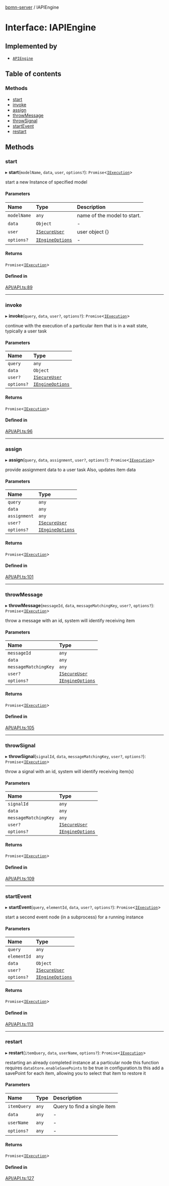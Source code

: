 [bpmn-server](../readme.md) / IAPIEngine

# Interface: IAPIEngine

## Implemented by

- [`APIEngine`](../classes/APIEngine.md)

## Table of contents

### Methods

- [start](IAPIEngine.md#start)
- [invoke](IAPIEngine.md#invoke)
- [assign](IAPIEngine.md#assign)
- [throwMessage](IAPIEngine.md#throwmessage)
- [throwSignal](IAPIEngine.md#throwsignal)
- [startEvent](IAPIEngine.md#startevent)
- [restart](IAPIEngine.md#restart)

## Methods

### start

▸ **start**(`modelName`, `data`, `user`, `options?`): `Promise`\<[`IExecution`](IExecution.md)\>

start a new Instance of specified model

#### Parameters

| Name | Type | Description |
| :------ | :------ | :------ |
| `modelName` | `any` | name of the model to start. |
| `data` | `Object` | - |
| `user` | [`ISecureUser`](ISecureUser.md) | user object {} |
| `options?` | [`IEngineOptions`](IEngineOptions.md) | - |

#### Returns

`Promise`\<[`IExecution`](IExecution.md)\>

#### Defined in

[API/API.ts:89](https://github.com/bpmnServer/bpmn-server/blob/40582af/src/API/API.ts#L89)

___

### invoke

▸ **invoke**(`query`, `data`, `user?`, `options?`): `Promise`\<[`IExecution`](IExecution.md)\>

continue with the execution of a particular item that is in a wait state, typically a user task

#### Parameters

| Name | Type |
| :------ | :------ |
| `query` | `any` |
| `data` | `Object` |
| `user?` | [`ISecureUser`](ISecureUser.md) |
| `options?` | [`IEngineOptions`](IEngineOptions.md) |

#### Returns

`Promise`\<[`IExecution`](IExecution.md)\>

#### Defined in

[API/API.ts:96](https://github.com/bpmnServer/bpmn-server/blob/40582af/src/API/API.ts#L96)

___

### assign

▸ **assign**(`query`, `data`, `assignment`, `user?`, `options?`): `Promise`\<[`IExecution`](IExecution.md)\>

provide assignment data to a user task
Also, updates item data

#### Parameters

| Name | Type |
| :------ | :------ |
| `query` | `any` |
| `data` | `any` |
| `assignment` | `any` |
| `user?` | [`ISecureUser`](ISecureUser.md) |
| `options?` | [`IEngineOptions`](IEngineOptions.md) |

#### Returns

`Promise`\<[`IExecution`](IExecution.md)\>

#### Defined in

[API/API.ts:101](https://github.com/bpmnServer/bpmn-server/blob/40582af/src/API/API.ts#L101)

___

### throwMessage

▸ **throwMessage**(`messageId`, `data`, `messageMatchingKey`, `user?`, `options?`): `Promise`\<[`IExecution`](IExecution.md)\>

throw a message with an id, system will identify receiving item

#### Parameters

| Name | Type |
| :------ | :------ |
| `messageId` | `any` |
| `data` | `any` |
| `messageMatchingKey` | `any` |
| `user?` | [`ISecureUser`](ISecureUser.md) |
| `options?` | [`IEngineOptions`](IEngineOptions.md) |

#### Returns

`Promise`\<[`IExecution`](IExecution.md)\>

#### Defined in

[API/API.ts:105](https://github.com/bpmnServer/bpmn-server/blob/40582af/src/API/API.ts#L105)

___

### throwSignal

▸ **throwSignal**(`signalId`, `data`, `messageMatchingKey`, `user?`, `options?`): `Promise`\<[`IExecution`](IExecution.md)\>

throw a signal with an id, system will identify receiving item(s)

#### Parameters

| Name | Type |
| :------ | :------ |
| `signalId` | `any` |
| `data` | `any` |
| `messageMatchingKey` | `any` |
| `user?` | [`ISecureUser`](ISecureUser.md) |
| `options?` | [`IEngineOptions`](IEngineOptions.md) |

#### Returns

`Promise`\<[`IExecution`](IExecution.md)\>

#### Defined in

[API/API.ts:109](https://github.com/bpmnServer/bpmn-server/blob/40582af/src/API/API.ts#L109)

___

### startEvent

▸ **startEvent**(`query`, `elementId`, `data`, `user?`, `options?`): `Promise`\<[`IExecution`](IExecution.md)\>

start a second event node (in a subprocess) for a running instance

#### Parameters

| Name | Type |
| :------ | :------ |
| `query` | `any` |
| `elementId` | `any` |
| `data` | `Object` |
| `user?` | [`ISecureUser`](ISecureUser.md) |
| `options?` | [`IEngineOptions`](IEngineOptions.md) |

#### Returns

`Promise`\<[`IExecution`](IExecution.md)\>

#### Defined in

[API/API.ts:113](https://github.com/bpmnServer/bpmn-server/blob/40582af/src/API/API.ts#L113)

___

### restart

▸ **restart**(`itemQuery`, `data`, `userName`, `options?`): `Promise`\<[`IExecution`](IExecution.md)\>

restarting an already completed instance at a particular node
this function requires `dataStore.enableSavePoints` to be true in configuration.ts
this add a savePoint for each item, allowing you to select that item to restore it

#### Parameters

| Name | Type | Description |
| :------ | :------ | :------ |
| `itemQuery` | `any` | Query to find a single item |
| `data` | `any` | - |
| `userName` | `any` | - |
| `options?` | `any` | - |

#### Returns

`Promise`\<[`IExecution`](IExecution.md)\>

#### Defined in

[API/API.ts:127](https://github.com/bpmnServer/bpmn-server/blob/40582af/src/API/API.ts#L127)
